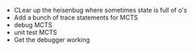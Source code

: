 - CLear up the heisenbug where sometimes state is full of o's
- Add a bunch of trace statements for MCTS
- debug MCTS
- unit test MCTS
- Get the debugger working 